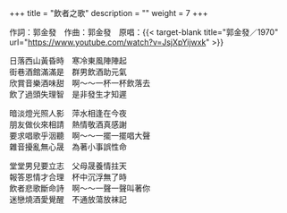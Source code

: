 +++
title = "飲者之歌"
description = ""
weight = 7
+++

作詞：郭金發　作曲：郭金發　原唱：{{< target-blank title="郭金發／1970" url="https://www.youtube.com/watch?v=JsjXpYijwxk" >}}

日落西山黃昏時　寒冷東風陣陣起  
街巷酒館滿滿是　群男飲酒助元氣  
欣賞音樂酒味甜　啊～～一杯一杯飲落去  
飲了過頭失理智　是非發生才知遲  

暗淡燈光照人影　萍水相逢在今夜  
朋友做伙來相請　熱情敬酒真感謝  
要求唱歌乎洇聽　啊～～一擺一擺唱大聲  
雜音擾亂無心晟　為著小事誤性命  

堂堂男兒要立志　父母晟養情拄天  
報答恩情才合理　杯中沉浮無了時  
飲者悲歌斷命詩　啊～～一聲一聲叫著你  
迷戀燒酒愛覺醒　不通放蕩放袜記  

